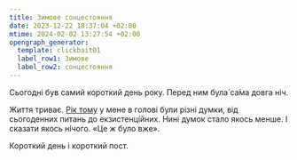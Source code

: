 ```yaml
---
title: Зимове сонцестояння
date: 2023-12-22 18:37:04 +02:00
mtime: 2024-02-02 13:27:54 +02:00
opengraph_generator:
  template: clickbait01
  label_row1: Зимове
  label_row2: сонцестояння
---
```


Сьогодні був самий короткий день року. Перед ним була́ са́ма довга ніч.

Життя триває. [Рік тому][1] у мене в голові були різні думки, від сьогоденних питань до екзистенці́йних. Нині думок стало якось менше. І сказати якось ні́чого. «Це ж було вже».

Короткий день і короткий пост.

[1]: /2022/12/21/sama-dovha-nich-sama-temna-nich.html
